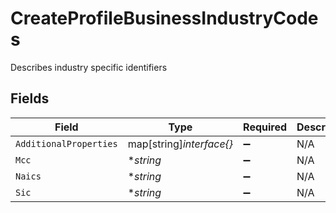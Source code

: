 # CreateProfileBusinessIndustryCodes

Describes industry specific identifiers


## Fields

| Field                    | Type                     | Required                 | Description              | Example                  |
| ------------------------ | ------------------------ | ------------------------ | ------------------------ | ------------------------ |
| `AdditionalProperties`   | map[string]*interface{}* | :heavy_minus_sign:       | N/A                      |                          |
| `Mcc`                    | **string*                | :heavy_minus_sign:       | N/A                      | 7997                     |
| `Naics`                  | **string*                | :heavy_minus_sign:       | N/A                      | 713940                   |
| `Sic`                    | **string*                | :heavy_minus_sign:       | N/A                      | 7991                     |